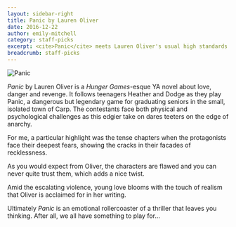```yaml
---
layout: sidebar-right
title: Panic by Lauren Oliver
date: 2016-12-22
author: emily-mitchell
category: staff-picks
excerpt: <cite>Panic</cite> meets Lauren Oliver's usual high standards of characterisation and realism.
breadcrumb: staff-picks
---
```


![Panic](/images/featured/featured-panic.jpg)

<cite>Panic</cite> by Lauren Oliver is a <cite>Hunger Games</cite>-esque YA novel about love, danger and revenge. It follows teenagers Heather and Dodge as they play Panic, a dangerous but legendary game for graduating seniors in the small, isolated town of Carp. The contestants face both physical and psychological challenges as this edgier take on dares teeters on the edge of anarchy.

For me, a particular highlight was the tense chapters when the protagonists face their deepest fears, showing the cracks in their facades of recklessness.

As you would expect from Oliver, the characters are flawed and you can never quite trust them, which adds a nice twist.

Amid the escalating violence, young love blooms with the touch of realism that Oliver is acclaimed for in her writing.

Ultimately <cite>Panic</cite> is an emotional rollercoaster of a thriller that leaves you thinking. After all, we all have something to play for...
